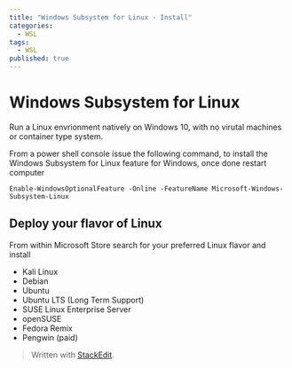 ```yaml
---
title: "Windows Subsystem for Linux - Install"
categories:
  - WSL
tags:
  - WSL
published: true
---
```



#  Windows Subsystem for Linux

Run a Linux envrionment natively on Windows 10, with no virutal machines or container type system.

From a power shell console issue the following command, to install the Windows Subsystem for Linux feature for Windows, once done restart computer

    Enable-WindowsOptionalFeature -Online -FeatureName Microsoft-Windows-Subsystem-Linux

## Deploy your flavor of Linux

From within Microsoft Store search for your preferred Linux flavor and install

 - Kali Linux
 - Debian
 - Ubuntu 
 - Ubuntu LTS (Long Term Support)
 - SUSE Linux Enterprise Server
 - openSUSE
 - Fedora Remix
 - Pengwin (paid)


> Written with [StackEdit](https://stackedit.io/).
<!--stackedit_data:
eyJoaXN0b3J5IjpbLTE5MTI1OTAzNTEsLTEzNDc0Njk1MTIsMT
QwMDU2MTQzNF19
-->